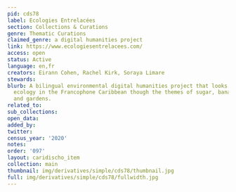 ```yaml
---
pid: cds78
label: Ecologies Entrelacées
section: Collections & Curations
genre: Thematic Curations
claimed_genre: a digital humanities project
link: https://www.ecologiesentrelacees.com/
access: open
status: Active
language: en,fr
creators: Eirann Cohen, Rachel Kirk, Soraya Limare
stewards:
blurb: A bilingual environmental digital humanities project that looks at gender and
  ecology in the Francophone Caribbean though the themes of sugar, bananas, beaches,
  and gardens.
related_to:
sub_collections:
open_data:
added_by:
twitter:
census_year: '2020'
notes:
order: '097'
layout: caridischo_item
collection: main
thumbnail: img/derivatives/simple/cds78/thumbnail.jpg
full: img/derivatives/simple/cds78/fullwidth.jpg
---
```

